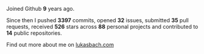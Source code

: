 Joined Github **9** years ago.

Since then I pushed **3397** commits, opened **32** issues, submitted **35** pull requests, received **526** stars across **88** personal projects and contributed to **14** public repositories.

Find out more about me on [lukasbach.com](https://lukasbach.com)
